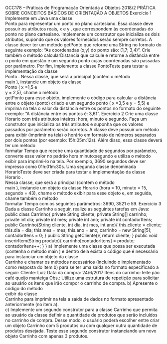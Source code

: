 
GCC178 – Práticas de Programação Orientada a Objetos
2018/2
PRÁTICA SOBRE CONCEITOS BÁSICOS DE ORIENTAÇÃO A OBJETOS
Exercício 1
Implemente em Java uma classe  
Ponto 
para representar um ponto no plano cartesiano.
Essa classe deve possuir os atributos reais, 
x
 e 
y
, que correspondem às coordenadas do
ponto   no   plano   cartesiano.   Implemente   um   construtor   que   inicializa   os   dois   atributos,
supondo que os valores fornecidos serão sempre corretos. A classe dever ter um método
getPonto
 que retorne uma 
String
 no formato do seguinte exemplo: “As coordenadas (x,y)
do ponto são: (1,7; 3,4)”. Crie também o método 
calcularDistancia
 que calcule e retorne a
distância entre o ponto em questão e um segundo ponto cujas coordenadas são passadas
por parâmetro. Por fim, implemente a classe 
PontoTeste
 para testar a implementação da
classe  
Ponto
. Nessa classe, que será a principal (contém o método  
main
), instancie um
objeto da classe  
Ponto
  (
x
=1,5 e  
y
  = 2,5), chame o método  
getPonto
  para esse objeto,
implemente o código para calcular a distância entre o objeto (ponto) criado e um segundo
ponto (
x
=3,5 e 
y
 = 5,5) e imprima na tela o valor da distância entre os pontos no formato
do seguinte exemplo: “A distância entre os pontos é: 3,61”.
Exercício 2
Crie  uma  classe  
Horario
  com  três  atributos inteiros:  hora,  minuto  e  segundo.  Faça   um
construtor   que   inicializa   os   três   atributos   e   suponha   que   os   valores   passados   por
parâmetro serão corretos. A classe deve possuir um método para exibir (imprimir na tela)
o horário em formato de números separados por dois pontos (por exemplo: 15h:05m:12s).
Além   disso,   essa   classe   deverá   ter   um   método   
formatar
Tempo
   que   recebe   uma
quantidade     de     segundos     por     parâmetro,     converte     esse     valor     no     padrão
hora:minuto:segundo e utiliza o método 
exibir
 para imprimi-lo na tela. Por exemplo, 3690
segundos   deve   ser   impresso   como   01h:01m:30s.   Uma   segunda   classe   denominada
HorarioTeste
  deve   ser   criada   para   testar   a   implementação   da   classe  
Horario
.  
Nessa
classe,   que   será   a   principal   (contém   o   método  
main
),   instancie   um   objeto   da   classe
Horario
 (hora = 10, minuto = 15, segundo = 43), chame o método 
exibir
 para esse objeto
e, em seguida, chame também o método   
formatar
Tempo 
com os seguintes parâmetros:
3690, 3521 e 59.
Exercício 3
Dada a classe 
Carrinho
 a seguir, realize as seguintes tarefas em Java:
public class Carrinho{
  private String cliente;
  private String[] carrinho;
  private int dia;
  private int mes;
  private int ano;
  private int contadorItens;
  public Carrinho(String cliente, int dia, int mes, int ano){
    this.cliente = cliente;
    this.dia = dia;
    this.mes = mes;
    this.ano = ano;
    carrinho = new String[5];
    contadorItens = 0;
  }
  public String getCliente(){
    return cliente;
  }
  public void inserirItem(String produto){
    carrinho[contadorItens] = produto;
    contadorItens++;
  }
}
a) Implemente uma classe que possa ser executada (contenha o método 
main
) e dentro
dela   exista   o   código   que   é   necessário  para   instanciar  um   objeto  da   classe  
Carrinho
  e
chamar   os   métodos   necessários   (incluindo   o   implementado   como   resposta   do   item   b)
para se ter uma saída no formato especificado a seguir:
Cliente: Luiz
Data da compra: 24/6/2017
Itens do carrinho: leite pão café queijo manteiga 
Obs.: Utilize uma estrutura de repetição para solicitar ao usuário os itens que irão compor
o carrinho de compra.
b) Apresente o código do método  
exibir 
da classe  
Carrinho
 para imprimir na tela a saída
de dados no formato apresentado anteriormente (no item a).   
c) Implemente um segundo construtor para a classe 
Carrinho
 que permita ao usuário da
classe definir a quantidade de produtos que serão incluídos no carrinho de compra. Desse
modo, o usuário poderá escolher entre criar um objeto Carrinho com 5 produtos ou com
qualquer   outra   quantidade   de   produtos   desejada.   Teste   esse   segundo   construtor
instanciando um novo objeto Carrinho com apenas 3 produtos.

